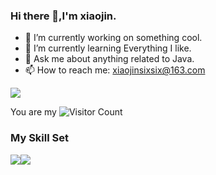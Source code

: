 ### Hi there 👋,I'm xiaojin.

- 🔭 I’m currently working on something cool.
- 🌱 I’m currently learning Everything I like.
- 💬 Ask me about anything related to Java.
- 📫 How to reach me: xiaojinsixsix@163.com

![](https://github-readme-stats.vercel.app/api?username=wisdom-zhe&show_icons=true&theme=transparent)

You are my ![Visitor Count](https://profile-counter.glitch.me/wisdom-zhe/count.svg) 

### My Skill Set

![](https://img.shields.io/badge/Java-ED8B00?style=for-the-badge&logo=openjdk&logoColor=white)![](https://img.shields.io/badge/Python-3776AB?style=for-the-badge&logo=python&logoColor=white)

